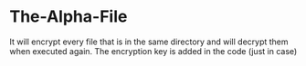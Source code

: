 # The-Alpha-File
It will encrypt every file that is in the same directory and will decrypt them when executed again.
The encryption key is added in the code (just in case)
